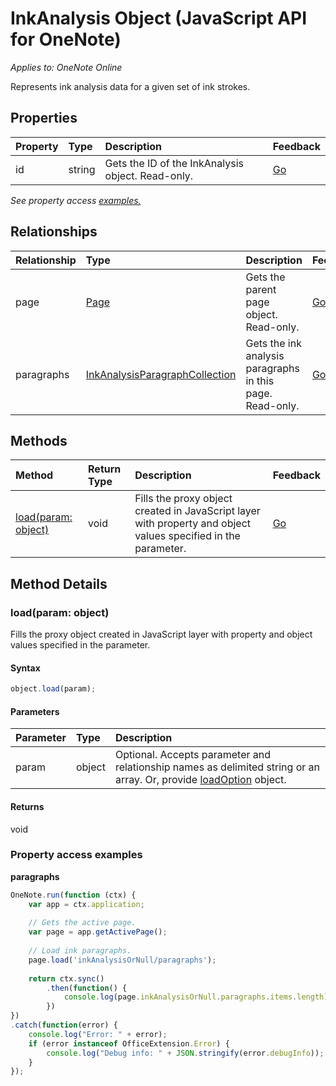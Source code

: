 # InkAnalysis Object (JavaScript API for OneNote)

_Applies to: OneNote Online_   


Represents ink analysis data for a given set of ink strokes.

## Properties

| Property	   | Type	|Description|Feedback|
|:---------------|:--------|:----------|:-------|
|id|string|Gets the ID of the InkAnalysis object. Read-only.|[Go](https://github.com/OfficeDev/office-js-docs/issues/new?title=OneNote-inkAnalysis-id)|

_See property access [examples.](#property-access-examples)_

## Relationships
| Relationship | Type	|Description| Feedback|
|:---------------|:--------|:----------|:-------|
|page|[Page](page.md)|Gets the parent page object. Read-only.|[Go](https://github.com/OfficeDev/office-js-docs/issues/new?title=OneNote-inkAnalysis-page)|
|paragraphs|[InkAnalysisParagraphCollection](inkanalysisparagraphcollection.md)|Gets the ink analysis paragraphs in this page. Read-only.|[Go](https://github.com/OfficeDev/office-js-docs/issues/new?title=OneNote-inkAnalysis-paragraphs)|

## Methods

| Method		   | Return Type	|Description| Feedback|
|:---------------|:--------|:----------|:-------|
|[load(param: object)](#loadparam-object)|void|Fills the proxy object created in JavaScript layer with property and object values specified in the parameter.|[Go](https://github.com/OfficeDev/office-js-docs/issues/new?title=OneNote-inkAnalysis-load)|

## Method Details


### load(param: object)
Fills the proxy object created in JavaScript layer with property and object values specified in the parameter.

#### Syntax
```js
object.load(param);
```

#### Parameters
| Parameter	   | Type	|Description|
|:---------------|:--------|:----------|
|param|object|Optional. Accepts parameter and relationship names as delimited string or an array. Or, provide [loadOption](loadoption.md) object.|

#### Returns
void
### Property access examples

**paragraphs**
```js
OneNote.run(function (ctx) {		
	var app = ctx.application;
	
	// Gets the active page.
	var page = app.getActivePage();
	
	// Load ink paragraphs.
	page.load('inkAnalysisOrNull/paragraphs');
	
	return ctx.sync()
		.then(function() {
			console.log(page.inkAnalysisOrNull.paragraphs.items.length);
		})
})
.catch(function(error) {
	console.log("Error: " + error);
	if (error instanceof OfficeExtension.Error) {
		console.log("Debug info: " + JSON.stringify(error.debugInfo));
	}
}); 
```
